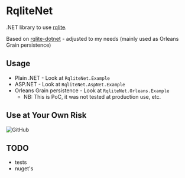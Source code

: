 # RqliteNet
.NET library to use [rqlite](https://github.com/rqlite/rqlite).

Based on [rqlite-dotnet](https://github.com/rqlite/rqlite-dotnet) - adjusted to my needs (mainly used as Orleans Grain persistence)

## Usage
- Plain .NET - Look at `RqliteNet.Example`
- ASP.NET - Look at `RqliteNet.AspNet.Example`
- Orleans Grain persistence - Look at `RqliteNet.Orleans.Example`
    * NB: This is PoC, it was not tested at production use, etc.

## Use at Your Own Risk
![GitHub](https://img.shields.io/github/license/sec/rqlite-net)

## TODO
* tests
* nuget's